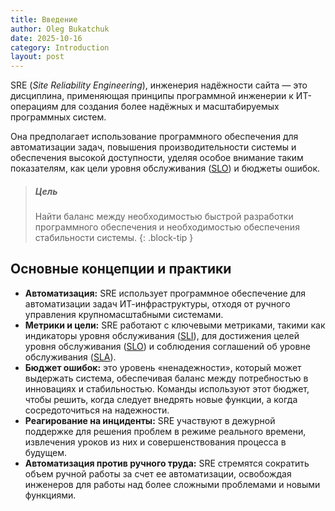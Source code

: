 ```yaml
---
title: Введение
author: Oleg Bukatchuk
date: 2025-10-16
category: Introduction
layout: post
---
```


SRE (*Site Reliability Engineering*), инженерия надёжности сайта — это дисциплина, применяющая принципы программной инженерии к ИТ-операциям для создания более надёжных и масштабируемых программных систем. 

Она предполагает использование программного обеспечения для автоматизации задач, повышения производительности системы и обеспечения высокой доступности, уделяя особое внимание таким показателям, как цели уровня обслуживания ([SLO](https://en.wikipedia.org/wiki/Service-level_objective)) и бюджеты ошибок. 

> ##### Цель
>
> Найти баланс между необходимостью быстрой разработки программного обеспечения и необходимостью обеспечения стабильности системы.
{: .block-tip }


## Основные концепции и практики

- **Автоматизация:** SRE использует программное обеспечение для автоматизации задач ИТ-инфраструктуры, отходя от ручного управления крупномасштабными системами.
- **Метрики и цели:** SRE работают с ключевыми метриками, такими как индикаторы уровня обслуживания ([SLI](https://en.wikipedia.org/wiki/Service_level_indicator)), для достижения целей уровня обслуживания ([SLO](https://en.wikipedia.org/wiki/Service-level_objective)) и соблюдения соглашений об уровне обслуживания ([SLA](https://en.wikipedia.org/wiki/Service-level_agreement)).
- **Бюджет ошибок:** это уровень «ненадежности», который может выдержать система, обеспечивая баланс между потребностью в инновациях и стабильностью. Команды используют этот бюджет, чтобы решить, когда следует внедрять новые функции, а когда сосредоточиться на надежности.
- **Реагирование на инциденты:** SRE участвуют в дежурной поддержке для решения проблем в режиме реального времени, извлечения уроков из них и совершенствования процесса в будущем.
- **Автоматизация против ручного труда:** SRE стремятся сократить объем ручной работы за счет ее автоматизации, освобождая инженеров для работы над более сложными проблемами и новыми функциями.
